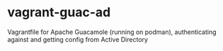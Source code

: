# vagrant-guac-ad
Vagrantfile for Apache Guacamole (running on podman), authenticating against and getting config from Active Directory
